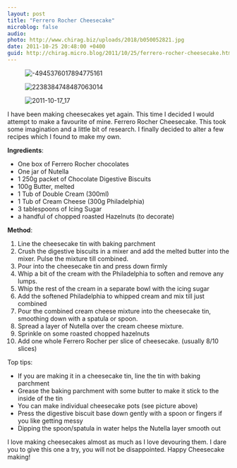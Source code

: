 ```yaml
---
layout: post
title: "Ferrero Rocher Cheesecake"
microblog: false
audio: 
photo: http://www.chirag.biz/uploads/2018/b050052821.jpg
date: 2011-10-25 20:48:00 +0400
guid: http://chirag.micro.blog/2011/10/25/ferrero-rocher-cheesecake.html
---
```

<figure><img alt="-4945376017894775161" src="http://www.chirag.biz/uploads/2018/54a5d31028.jpg"></figure><figure><img alt="2238384748487063014" src="http://www.chirag.biz/uploads/2018/73f2599e8d.jpg"></figure><figure><img alt="2011-10-17_17" src="http://www.chirag.biz/uploads/2018/b050052821.jpg"></figure><p>I have been making cheesecakes yet again. This time I decided I would attempt to make a favourite of mine. Ferrero Rocher Cheesecake. This took some imagination and a little bit of research. I finally decided to alter a few recipes which I found to make my own.</p>
<p><strong>Ingredients</strong>:</p>
<ul>
<li>One box of Ferrero Rocher chocolates</li>
<li>One jar of Nutella</li>
<li>1 250g packet of Chocolate Digestive Biscuits</li>
<li>100g Butter, melted</li>
<li>1 Tub of Double Cream (300ml)</li>
<li>1 Tub of Cream Cheese (300g Philadelphia)</li>
<li>3 tablespoons of Icing Sugar</li>
<li>a handful of chopped roasted Hazelnuts (to decorate)</li>
</ul>
<p><strong>Method</strong>:</p>
<ol>
<li>Line the cheesecake tin with baking parchment</li>
<li>Crush the digestive biscuits in a mixer and add the melted butter into the mixer. Pulse the mixture till combined.</li>
<li>Pour into the cheesecake tin and press down firmly</li>
<li>Whip a bit of the cream with the Philadelphia to soften and remove any lumps.</li>
<li>Whip the rest of the cream in a separate bowl with the icing sugar</li>
<li>Add the softened Philadelphia to whipped cream and mix till just combined</li>
<li>Pour the combined cream cheese mixture into the cheesecake tin, smoothing down with a spatula or spoon.</li>
<li>Spread a layer of Nutella over the cream cheese mixture.</li>
<li>Sprinkle on some roasted chopped hazelnuts</li>
<li>Add one whole Ferrero Rocher per slice of cheesecake. (usually 8/10 slices)</li>
</ol>
<p>Top tips:</p>
<ul>
<li>If you are making it in a cheesecake tin, line the tin with baking parchment</li>
<li>Grease the baking parchment with some butter to make it stick to the inside of the tin</li>
<li>You can make individual cheesecake pots (see picture above)</li>
<li>Press the digestive biscuit base down gently with a spoon or fingers if you like getting messy</li>
<li>Dipping the spoon/spatula in water helps the Nutella layer smooth out</li>
</ul>
<p>I love making cheesecakes almost as much as I love devouring them. I dare you to give this one a try, you will not be disappointed. Happy Cheesecake making!</p>
